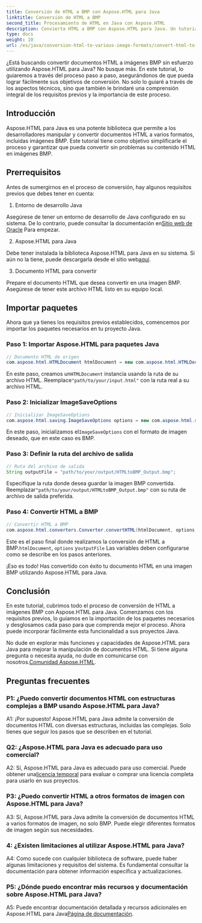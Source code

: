 ```yaml
---
title: Conversión de HTML a BMP con Aspose.HTML para Java
linktitle: Conversión de HTML a BMP
second_title: Procesamiento de HTML en Java con Aspose.HTML
description: Convierta HTML a BMP con Aspose.HTML para Java. Un tutorial completo para convertir sin problemas documentos HTML en imágenes BMP utilizando Aspose.HTML para Java.
type: docs
weight: 10
url: /es/java/conversion-html-to-various-image-formats/convert-html-to-bmp/
---
```

¿Está buscando convertir documentos HTML a imágenes BMP sin esfuerzo utilizando Aspose.HTML para Java? No busque más. En este tutorial, lo guiaremos a través del proceso paso a paso, asegurándonos de que pueda lograr fácilmente sus objetivos de conversión. No solo lo guiaré a través de los aspectos técnicos, sino que también le brindaré una comprensión integral de los requisitos previos y la importancia de este proceso. 

## Introducción

Aspose.HTML para Java es una potente biblioteca que permite a los desarrolladores manipular y convertir documentos HTML a varios formatos, incluidas imágenes BMP. Este tutorial tiene como objetivo simplificarle el proceso y garantizar que pueda convertir sin problemas su contenido HTML en imágenes BMP.

## Prerrequisitos

Antes de sumergirnos en el proceso de conversión, hay algunos requisitos previos que debes tener en cuenta:

1. Entorno de desarrollo Java

 Asegúrese de tener un entorno de desarrollo de Java configurado en su sistema. De lo contrario, puede consultar la documentación en[Sitio web de Oracle](https://www.oracle.com/java/technologies/javase-downloads.html) Para empezar.

2. Aspose.HTML para Java

Debe tener instalada la biblioteca Aspose.HTML para Java en su sistema. Si aún no la tiene, puede descargarla desde el sitio web[aquí](https://releases.aspose.com/html/java/).

3. Documento HTML para convertir

Prepare el documento HTML que desea convertir en una imagen BMP. Asegúrese de tener este archivo HTML listo en su equipo local.

## Importar paquetes

Ahora que ya tienes los requisitos previos establecidos, comencemos por importar los paquetes necesarios en tu proyecto Java.

### Paso 1: Importar Aspose.HTML para paquetes Java

```java
// Documento HTML de origen
com.aspose.html.HTMLDocument htmlDocument = new com.aspose.html.HTMLDocument("path/to/your/input.html");
```

 En este paso, creamos un`HTMLDocument` instancia usando la ruta de su archivo HTML. Reemplace`"path/to/your/input.html"` con la ruta real a su archivo HTML.

### Paso 2: Inicializar ImageSaveOptions

```java
// Inicializar ImageSaveOptions
com.aspose.html.saving.ImageSaveOptions options = new com.aspose.html.saving.ImageSaveOptions(com.aspose.html.rendering.image.ImageFormat.Bmp);
```

 En este paso, inicializamos el`ImageSaveOptions` con el formato de imagen deseado, que en este caso es BMP.

### Paso 3: Definir la ruta del archivo de salida

```java
// Ruta del archivo de salida
String outputFile = "path/to/your/output/HTMLtoBMP_Output.bmp";
```

 Especifique la ruta donde desea guardar la imagen BMP convertida. Reemplazar`"path/to/your/output/HTMLtoBMP_Output.bmp"` con su ruta de archivo de salida preferida.

### Paso 4: Convertir HTML a BMP

```java
// Convertir HTML a BMP
com.aspose.html.converters.Converter.convertHTML(htmlDocument, options, outputFile);
```

 Este es el paso final donde realizamos la conversión de HTML a BMP.`htmlDocument`, `options` y`outputFile` Las variables deben configurarse como se describe en los pasos anteriores.

¡Eso es todo! Has convertido con éxito tu documento HTML en una imagen BMP utilizando Aspose.HTML para Java.

## Conclusión

En este tutorial, cubrimos todo el proceso de conversión de HTML a imágenes BMP con Aspose.HTML para Java. Comenzamos con los requisitos previos, lo guiamos en la importación de los paquetes necesarios y desglosamos cada paso para que comprenda mejor el proceso. Ahora puede incorporar fácilmente esta funcionalidad a sus proyectos Java.

 No dude en explorar más funciones y capacidades de Aspose.HTML para Java para mejorar la manipulación de documentos HTML. Si tiene alguna pregunta o necesita ayuda, no dude en comunicarse con nosotros.[Comunidad Aspose.HTML](https://forum.aspose.com/).

## Preguntas frecuentes

### P1: ¿Puedo convertir documentos HTML con estructuras complejas a BMP usando Aspose.HTML para Java?

A1: ¡Por supuesto! Aspose.HTML para Java admite la conversión de documentos HTML con diversas estructuras, incluidas las complejas. Solo tienes que seguir los pasos que se describen en el tutorial.

### Q2: ¿Aspose.HTML para Java es adecuado para uso comercial?

 A2: Sí, Aspose.HTML para Java es adecuado para uso comercial. Puede obtener una[licencia temporal](https://purchase.aspose.com/temporary-license/) para evaluar o comprar una licencia completa para usarlo en sus proyectos.

### P3: ¿Puedo convertir HTML a otros formatos de imagen con Aspose.HTML para Java?

A3: Sí, Aspose.HTML para Java admite la conversión de documentos HTML a varios formatos de imagen, no solo BMP. Puede elegir diferentes formatos de imagen según sus necesidades.

### 4: ¿Existen limitaciones al utilizar Aspose.HTML para Java?

A4: Como sucede con cualquier biblioteca de software, puede haber algunas limitaciones y requisitos del sistema. Es fundamental consultar la documentación para obtener información específica y actualizaciones.

### P5: ¿Dónde puedo encontrar más recursos y documentación sobre Aspose.HTML para Java?

A5: Puede encontrar documentación detallada y recursos adicionales en Aspose.HTML para Java[Página de documentación](https://reference.aspose.com/html/java/).